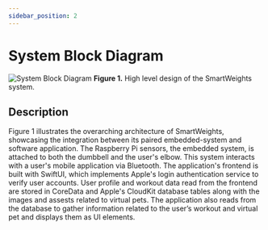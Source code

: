 ```yaml
---
sidebar_position: 2
---
```


# System Block Diagram

![System Block Diagram](https://github.com/Capstone-Projects-2024-Spring/project-smartweights/assets/123014795/1e77c53c-658a-4779-9c22-a18ddefc5f00)
**Figure 1.**
High level design of the SmartWeights system.

## Description
Figure 1 illustrates the overarching architecture of SmartWeights, showcasing the integration between its paired embedded-system and software application. The Raspberry Pi sensors, the embedded system, is attached to both the dumbbell and the user's elbow. This system interacts with a user's mobile application via Bluetooth. The application's frontend is built with SwiftUI, which implements Apple's login authentication service to verify user accounts. User profile and workout data read from the frontend are stored in CoreData and Apple's CloudKit database tables along with the images and assests related to virtual pets. The application also reads from the database to gather information related to the user’s workout and virtual pet and displays them as UI elements.

